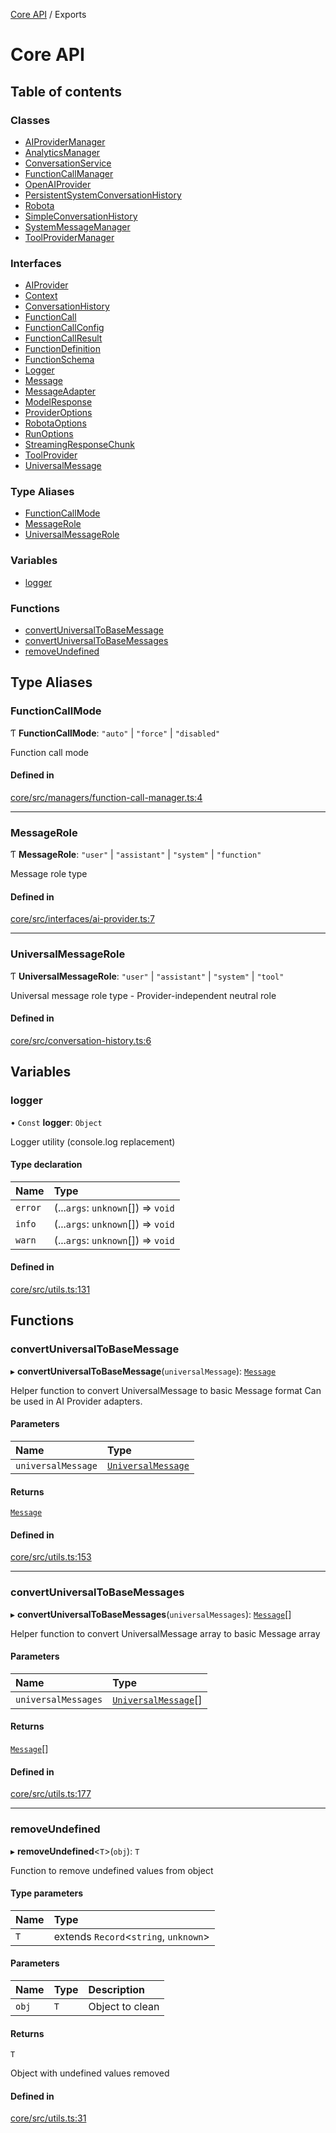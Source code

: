 <!-- 
 ⚠️  AUTO-GENERATED FILE - DO NOT EDIT MANUALLY
 This file is automatically generated by scripts/docs-generator.js
 To make changes, edit the source TypeScript files or update the generator script
-->

[Core API](../) / Exports

# Core API

## Table of contents

### Classes

- [AIProviderManager](classes/AIProviderManager)
- [AnalyticsManager](classes/AnalyticsManager)
- [ConversationService](classes/ConversationService)
- [FunctionCallManager](classes/FunctionCallManager)
- [OpenAIProvider](classes/OpenAIProvider)
- [PersistentSystemConversationHistory](classes/PersistentSystemConversationHistory)
- [Robota](classes/Robota)
- [SimpleConversationHistory](classes/SimpleConversationHistory)
- [SystemMessageManager](classes/SystemMessageManager)
- [ToolProviderManager](classes/ToolProviderManager)

### Interfaces

- [AIProvider](interfaces/AIProvider)
- [Context](interfaces/Context)
- [ConversationHistory](interfaces/ConversationHistory)
- [FunctionCall](interfaces/FunctionCall)
- [FunctionCallConfig](interfaces/FunctionCallConfig)
- [FunctionCallResult](interfaces/FunctionCallResult)
- [FunctionDefinition](interfaces/FunctionDefinition)
- [FunctionSchema](interfaces/FunctionSchema)
- [Logger](interfaces/Logger)
- [Message](interfaces/Message)
- [MessageAdapter](interfaces/MessageAdapter)
- [ModelResponse](interfaces/ModelResponse)
- [ProviderOptions](interfaces/ProviderOptions)
- [RobotaOptions](interfaces/RobotaOptions)
- [RunOptions](interfaces/RunOptions)
- [StreamingResponseChunk](interfaces/StreamingResponseChunk)
- [ToolProvider](interfaces/ToolProvider)
- [UniversalMessage](interfaces/UniversalMessage)

### Type Aliases

- [FunctionCallMode](modules#functioncallmode)
- [MessageRole](modules#messagerole)
- [UniversalMessageRole](modules#universalmessagerole)

### Variables

- [logger](modules#logger)

### Functions

- [convertUniversalToBaseMessage](modules#convertuniversaltobasemessage)
- [convertUniversalToBaseMessages](modules#convertuniversaltobasemessages)
- [removeUndefined](modules#removeundefined)

## Type Aliases

### FunctionCallMode

Ƭ **FunctionCallMode**: ``"auto"`` \| ``"force"`` \| ``"disabled"``

Function call mode

#### Defined in

[core/src/managers/function-call-manager.ts:4](https://github.com/woojubb/robota/blob/4f21f71cc775c491f2f7e354b7e5fc2c2396f413/packages/core/src/managers/function-call-manager.ts#L4)

___

### MessageRole

Ƭ **MessageRole**: ``"user"`` \| ``"assistant"`` \| ``"system"`` \| ``"function"``

Message role type

#### Defined in

[core/src/interfaces/ai-provider.ts:7](https://github.com/woojubb/robota/blob/4f21f71cc775c491f2f7e354b7e5fc2c2396f413/packages/core/src/interfaces/ai-provider.ts#L7)

___

### UniversalMessageRole

Ƭ **UniversalMessageRole**: ``"user"`` \| ``"assistant"`` \| ``"system"`` \| ``"tool"``

Universal message role type - Provider-independent neutral role

#### Defined in

[core/src/conversation-history.ts:6](https://github.com/woojubb/robota/blob/4f21f71cc775c491f2f7e354b7e5fc2c2396f413/packages/core/src/conversation-history.ts#L6)

## Variables

### logger

• `Const` **logger**: `Object`

Logger utility (console.log replacement)

#### Type declaration

| Name | Type |
| :------ | :------ |
| `error` | (...`args`: `unknown`[]) => `void` |
| `info` | (...`args`: `unknown`[]) => `void` |
| `warn` | (...`args`: `unknown`[]) => `void` |

#### Defined in

[core/src/utils.ts:131](https://github.com/woojubb/robota/blob/4f21f71cc775c491f2f7e354b7e5fc2c2396f413/packages/core/src/utils.ts#L131)

## Functions

### convertUniversalToBaseMessage

▸ **convertUniversalToBaseMessage**(`universalMessage`): [`Message`](interfaces/Message)

Helper function to convert UniversalMessage to basic Message format
Can be used in AI Provider adapters.

#### Parameters

| Name | Type |
| :------ | :------ |
| `universalMessage` | [`UniversalMessage`](interfaces/UniversalMessage) |

#### Returns

[`Message`](interfaces/Message)

#### Defined in

[core/src/utils.ts:153](https://github.com/woojubb/robota/blob/4f21f71cc775c491f2f7e354b7e5fc2c2396f413/packages/core/src/utils.ts#L153)

___

### convertUniversalToBaseMessages

▸ **convertUniversalToBaseMessages**(`universalMessages`): [`Message`](interfaces/Message)[]

Helper function to convert UniversalMessage array to basic Message array

#### Parameters

| Name | Type |
| :------ | :------ |
| `universalMessages` | [`UniversalMessage`](interfaces/UniversalMessage)[] |

#### Returns

[`Message`](interfaces/Message)[]

#### Defined in

[core/src/utils.ts:177](https://github.com/woojubb/robota/blob/4f21f71cc775c491f2f7e354b7e5fc2c2396f413/packages/core/src/utils.ts#L177)

___

### removeUndefined

▸ **removeUndefined**\<`T`\>(`obj`): `T`

Function to remove undefined values from object

#### Type parameters

| Name | Type |
| :------ | :------ |
| `T` | extends `Record`\<`string`, `unknown`\> |

#### Parameters

| Name | Type | Description |
| :------ | :------ | :------ |
| `obj` | `T` | Object to clean |

#### Returns

`T`

Object with undefined values removed

#### Defined in

[core/src/utils.ts:31](https://github.com/woojubb/robota/blob/4f21f71cc775c491f2f7e354b7e5fc2c2396f413/packages/core/src/utils.ts#L31)
